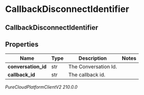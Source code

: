 # CallbackDisconnectIdentifier

## CallbackDisconnectIdentifier

## Properties

|Name | Type | Description | Notes|
|------------ | ------------- | ------------- | -------------|
| **conversation_id** | str | The Conversation Id. | |
| **callback_id** | str | The callback id. | |



_PureCloudPlatformClientV2 210.0.0_

